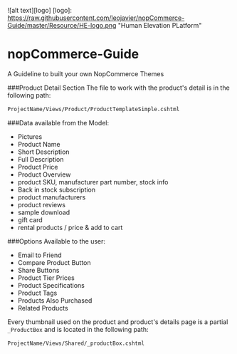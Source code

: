 ![alt text][logo]
[logo]: https://raw.githubusercontent.com/leojavier/nopCommerce-Guide/master/Resource/HE-logo.png "Human Elevation PLatform"

# nopCommerce-Guide
A Guideline to built your own NopCommerce Themes

###Product Detail Section
The file to work with the product's detail is in the following path:

```sh
ProjectName/Views/Product/ProductTemplateSimple.cshtml
```

###Data available from the Model:
* Pictures
* Product Name
* Short Description
* Full Description
* Product Price
* Product Overview
* product SKU, manufacturer part number, stock info
* Back in stock subscription
* product manufacturers
* product reviews
* sample download
* gift card 
* rental products / price & add to cart

###Options Available to the user:
* Email to Friend
* Compare Product Button
* Share Buttons
* Product Tier Prices
* Product Specifications
* Product Tags
* Products Also Purchased
* Related Products

Every thumbnail used on the product and product's details page is a partial  `_ProductBox` and is located in the following path:

```sh
ProjectName/Views/Shared/_productBox.cshtml
```
